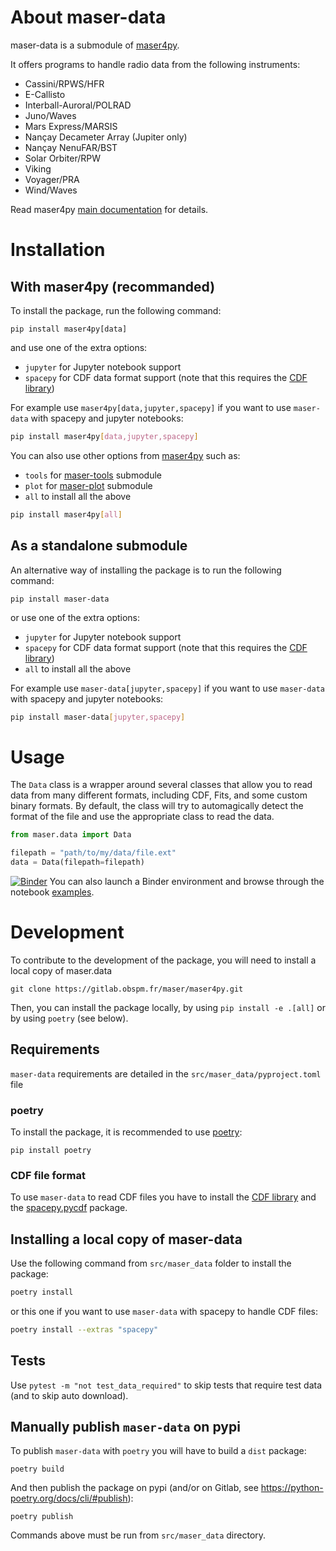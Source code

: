 # About maser-data

maser-data is a submodule of [maser4py](https://pypi.org/project/maser4py/).

It offers programs to handle radio data from the following instruments:

- Cassini/RPWS/HFR
- E-Callisto
- Interball-Auroral/POLRAD
- Juno/Waves
- Mars Express/MARSIS
- Nançay Decameter Array (Jupiter only)
- Nançay NenuFAR/BST
- Solar Orbiter/RPW
- Viking
- Voyager/PRA
- Wind/Waves

Read maser4py [main documentation](https://maser.pages.obspm.fr/maser4py/) for details.

# Installation

## With maser4py (recommanded)

To install the package, run the following command:

```
pip install maser4py[data]
```

and use one of the extra options:

- `jupyter` for Jupyter notebook support
- `spacepy` for CDF data format support (note that this requires the [CDF library](https://cdf.gsfc.nasa.gov/html/sw_and_docs.html))

For example use `maser4py[data,jupyter,spacepy]` if you want to use `maser-data` with spacepy and jupyter notebooks:

```bash
pip install maser4py[data,jupyter,spacepy]
```

You can also use other options from [maser4py](https://pypi.org/project/maser4py/) such as:

- `tools` for [maser-tools](https://pypi.org/project/maser-tools/) submodule
- `plot` for [maser-plot](https://pypi.org/project/maser-plot/) submodule
- `all` to install all the above

```bash
pip install maser4py[all]
```

## As a standalone submodule

An alternative way of installing the package is to run the following command:

```
pip install maser-data
```

or use one of the extra options:

- `jupyter` for Jupyter notebook support
- `spacepy` for CDF data format support (note that this requires the [CDF library](https://cdf.gsfc.nasa.gov/html/sw_and_docs.html))
- `all` to install all the above

For example use `maser-data[jupyter,spacepy]` if you want to use `maser-data` with spacepy and jupyter notebooks:

```bash
pip install maser-data[jupyter,spacepy]
```

# Usage

The `Data` class is a wrapper around several classes that allow you to read data from many different formats, including CDF, Fits, and some custom binary formats. By default, the class will try to automagically detect the format of the file and use the appropriate class to read the data.

```python
from maser.data import Data

filepath = "path/to/my/data/file.ext"
data = Data(filepath=filepath)
```

[![Binder](https://mybinder.org/badge_logo.svg)](https://mybinder.org/v2/git/https%3A%2F%2Fgitlab.obspm.fr%2Fmaser%2Fmaser4py.git/master) You can also launch a Binder environment and browse through the notebook [examples](https://gitlab.obspm.fr/maser/maser4py/-/tree/namespace/examples).

# Development

To contribute to the development of the package, you will need to install a local copy of maser.data

```
git clone https://gitlab.obspm.fr/maser/maser4py.git
```

Then, you can install the package locally, by using `pip install -e .[all]` or by using `poetry` (see below).

## Requirements

`maser-data` requirements are detailed in the `src/maser_data/pyproject.toml` file

### poetry

To install the package, it is recommended to use [poetry](https://python-poetry.org/docs/#installing-with-pip):

```
pip install poetry
```

### CDF file format

To use `maser-data` to read CDF files you have to install the [CDF library](https://cdf.gsfc.nasa.gov/html/sw_and_docs.html) and the [spacepy.pycdf](https://spacepy.github.io/install.html) package.

## Installing a local copy of maser-data

Use the following command from `src/maser_data` folder to install the package:

```bash
poetry install
```

or this one if you want to use `maser-data` with spacepy to handle CDF files:

```bash
poetry install --extras "spacepy"
```

## Tests

Use `pytest -m "not test_data_required"` to skip tests that require test data (and to skip auto download).

## Manually publish `maser-data` on pypi

To publish `maser-data` with `poetry` you will have to build a `dist` package:

```
poetry build
```

And then publish the package on pypi (and/or on Gitlab, see https://python-poetry.org/docs/cli/#publish):

```
poetry publish
```

Commands above must be run from `src/maser_data` directory.
